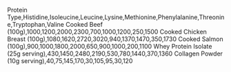 Protein Type,Histidine,Isoleucine,Leucine,Lysine,Methionine,Phenylalanine,Threonine,Tryptophan,Valine
Cooked Beef (100g),1000,1200,2000,2300,700,1000,1200,250,1500
Cooked Chicken Breast (100g),1080,1620,2720,3020,940,1370,1470,350,1730
Cooked Salmon (100g),900,1000,1800,2000,650,900,1000,200,1100
Whey Protein Isolate (25g serving),430,1450,2480,2190,530,780,1440,370,1360
Collagen Powder (10g serving),40,75,145,170,30,105,95,30,120
